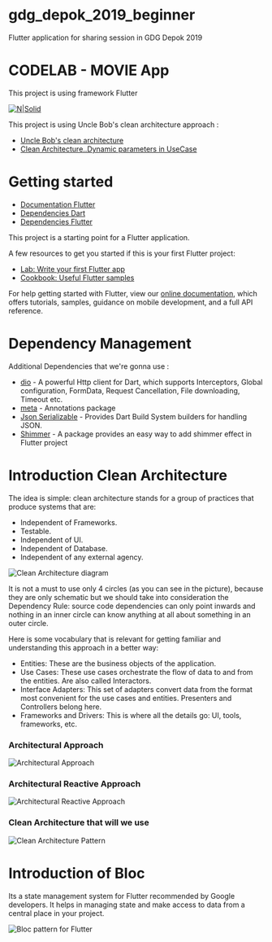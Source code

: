 # gdg_depok_2019_beginner

Flutter application for sharing session in GDG Depok 2019

# CODELAB - MOVIE App
This project is using framework Flutter

[![N|Solid](https://miro.medium.com/max/800/1*gH1iKXJH8T12LIqhboZWEA.png)](https://miro.medium.com/max/800/1*gH1iKXJH8T12LIqhboZWEA.png)

This project is using Uncle Bob's clean architecture approach :
  - [Uncle Bob's clean architecture](https://blog.cleancoder.com/uncle-bob/2012/08/13/the-clean-architecture.html)
  - [Clean Architecture..Dynamic parameters in UseCase](http://fernandocejas.com/2016/12/24/clean-architecture-dynamic-parameters-in-use-cases/)

# Getting started

- [Documentation Flutter](https://flutter.dev/docs)
- [Dependencies Dart](https://pub.dev/)
- [Dependencies Flutter](https://pub.dev/flutter)

This project is a starting point for a Flutter application.

A few resources to get you started if this is your first Flutter project:

- [Lab: Write your first Flutter app](https://flutter.dev/docs/get-started/codelab)
- [Cookbook: Useful Flutter samples](https://flutter.dev/docs/cookbook)

For help getting started with Flutter, view our
[online documentation](https://flutter.dev/docs), which offers tutorials,
samples, guidance on mobile development, and a full API reference.

# Dependency Management
Additional Dependencies that we're gonna use :

* [dio](https://pub.dev/packages/dio) - A powerful Http client for Dart, which supports Interceptors, Global configuration, FormData, Request Cancellation, File downloading, Timeout etc.
* [meta](https://pub.dev/packages/meta) - Annotations package
* [Json Serializable](https://pub.dev/packages/json_serializable) - Provides Dart Build System builders for handling JSON.
* [Shimmer](https://pub.dev/packages/shimmer) - A package provides an easy way to add shimmer effect in Flutter project

# Introduction Clean Architecture
The idea is simple: clean architecture stands for a group of practices that produce systems that are:
* Independent of Frameworks.
* Testable.
* Independent of UI.
* Independent of Database.
* Independent of any external agency.

![Clean Architecture diagram](https://raw.githubusercontent.com/android10/Sample-Data/master/Android-CleanArchitecture/clean_architecture.png)

It is not a must to use only 4 circles (as you can see in the picture), because they are only schematic but we should take into consideration the Dependency Rule: source code dependencies can only point inwards and nothing in an inner circle can know anything at all about something in an outer circle.

Here is some vocabulary that is relevant for getting familiar and understanding this approach in a better way:

* Entities: These are the business objects of the application.
* Use Cases: These use cases orchestrate the flow of data to and from the entities. Are also called Interactors.
* Interface Adapters: This set of adapters convert data from the format most convenient for the use cases and entities. Presenters and Controllers belong here.
* Frameworks and Drivers: This is where all the details go: UI, tools, frameworks, etc.

### Architectural Approach
![Architectural Approach](https://raw.githubusercontent.com/android10/Sample-Data/master/Android-CleanArchitecture/clean_architecture_layers.png)

### Architectural Reactive Approach
![Architectural Reactive Approach](https://raw.githubusercontent.com/android10/Sample-Data/master/Android-CleanArchitecture/clean_architecture_layers_details.png)

### Clean Architecture that will we use
![Clean Architecture Pattern](https://raw.githubusercontent.com/ZahraHeydari/Android-Clean-Architecture-MVVM/master/diagram.png)

# Introduction of Bloc
Its a state management system for Flutter recommended by Google developers. It helps in managing state and make access to data from a central place in your project.

![Bloc pattern for Flutter](https://miro.medium.com/max/2088/1*MqYPYKdNBiID0mZ-zyE-mA.png)

